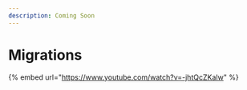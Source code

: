 ```yaml
---
description: Coming Soon
---
```


# Migrations



{% embed url="https://www.youtube.com/watch?v=-jhtQcZKaIw" %}



